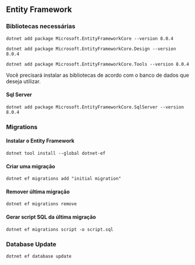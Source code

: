 ## Entity Framework

### Bibliotecas necessárias


`dotnet add package Microsoft.EntityFrameworkCore --version 8.0.4`

`dotnet add package Microsoft.EntityFrameworkCore.Design --version 8.0.4`

`dotnet add package Microsoft.EntityFrameworkCore.Tools --version 8.0.4`

Você precisará instalar as bibliotecas de acordo
com o banco de dados que deseja utilizar.

#### Sql Server

`dotnet add package Microsoft.EntityFrameworkCore.SqlServer --version 8.0.4`

### Migrations

#### Instalar o Entity Framework
`dotnet tool install --global dotnet-ef`

#### Criar uma migração
`dotnet ef migrations add "initial migration"`

#### Remover última migração
`dotnet ef migrations remove`

#### Gerar script SQL da última migração
`dotnet ef migrations script -o script.sql`

### Database Update
`dotnet ef database update`
